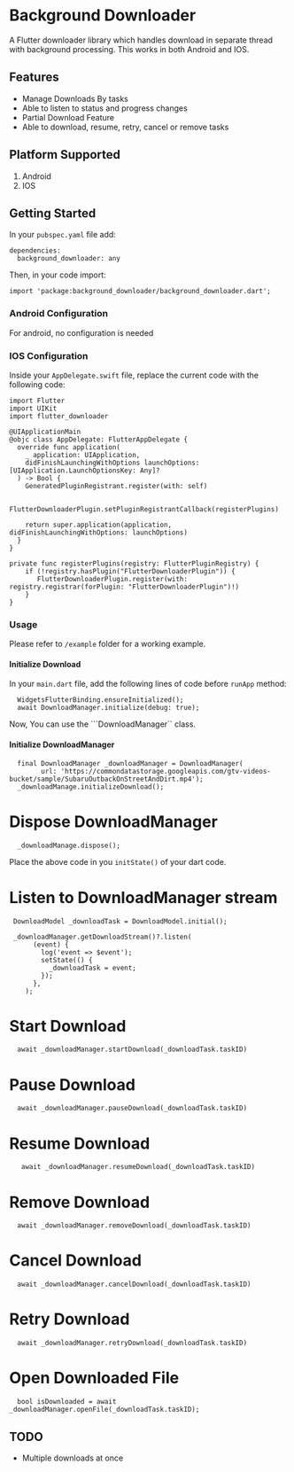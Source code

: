 # Background Downloader

A Flutter downloader library which handles download in separate thread with background processing. This works in both Android and IOS.

## Features
- Manage Downloads By tasks
- Able to listen to status and progress changes
- Partial Download Feature
- Able to download, resume, retry, cancel or remove tasks
  
## Platform Supported
1. Android
2. IOS

## Getting Started
In your ```pubspec.yaml``` file add:

```
dependencies:
  background_downloader: any
```
Then, in your code import:

```
import 'package:background_downloader/background_downloader.dart';
```

### Android Configuration
For android, no configuration is needed

### IOS Configuration
Inside your ```AppDelegate.swift``` file, replace the current code with the following code:

```
import Flutter
import UIKit
import flutter_downloader

@UIApplicationMain
@objc class AppDelegate: FlutterAppDelegate {
  override func application(
    _ application: UIApplication,
    didFinishLaunchingWithOptions launchOptions: [UIApplication.LaunchOptionsKey: Any]?
  ) -> Bool {
    GeneratedPluginRegistrant.register(with: self)

    FlutterDownloaderPlugin.setPluginRegistrantCallback(registerPlugins)

    return super.application(application, didFinishLaunchingWithOptions: launchOptions)
  }
}

private func registerPlugins(registry: FlutterPluginRegistry) {
    if (!registry.hasPlugin("FlutterDownloaderPlugin")) {
       FlutterDownloaderPlugin.register(with: registry.registrar(forPlugin: "FlutterDownloaderPlugin")!)
    }
}
```

### Usage
Please refer to ```/example``` folder for a working example.

#### Initialize Download
In your ```main.dart``` file, add the following lines of code before ```runApp``` method:
```
  WidgetsFlutterBinding.ensureInitialized();
  await DownloadManager.initialize(debug: true);
```

Now, You can use the ```DownloadManager`` class.

#### Initialize DownloadManager
```
  final DownloadManager _downloadManager = DownloadManager(
        url: 'https://commondatastorage.googleapis.com/gtv-videos-bucket/sample/SubaruOutbackOnStreetAndDirt.mp4');
  _downloadManage.initializeDownload();
```

# Dispose DownloadManager
```
  _downloadManage.dispose();
```

Place the above code in you ```initState()``` of your dart code.

# Listen to DownloadManager stream
```
 DownloadModel _downloadTask = DownloadModel.initial();

 _downloadManager.getDownloadStream()?.listen(
      (event) {
        log('event => $event');
        setState(() {
          _downloadTask = event;
        });
      },
    );
```

# Start Download
```
  await _downloadManager.startDownload(_downloadTask.taskID)
```

# Pause Download
```
  await _downloadManager.pauseDownload(_downloadTask.taskID)
```

# Resume Download
```
   await _downloadManager.resumeDownload(_downloadTask.taskID)
```

# Remove Download
```
  await _downloadManager.removeDownload(_downloadTask.taskID)
```

# Cancel Download
```
  await _downloadManager.cancelDownload(_downloadTask.taskID)
```

# Retry Download
```
  await _downloadManager.retryDownload(_downloadTask.taskID)
```

# Open Downloaded File
```
  bool isDownloaded = await _downloadManager.openFile(_downloadTask.taskID);
```

## TODO
- Multiple downloads at once
